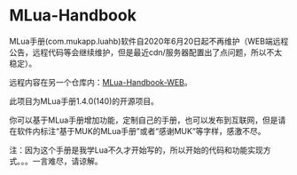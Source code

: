 # MLua-Handbook

MLua手册(com.mukapp.luahb)软件自2020年6月20日起不再维护（WEB端远程公告，远程代码等会继续维护，但是最近cdn/服务器配置出了点问题，所以不太稳定）。

远程内容在另一个仓库内：[MLua-Handbook-WEB](https://github.com/MUKAPP/MLua-Handbook-WEB)。

此项目为MLua手册1.4.0(140)的开源项目。

你可以基于MLua手册增加功能，定制自己的手册，也可以发布到互联网，但是请在软件内标注“基于MUK的MLua手册”或者“感谢MUK”等字样，感激不尽。

注：因为这个手册是我学Lua不久才开始写的，所以开始的代码和功能实现方式。。。一言难尽，请谅解。